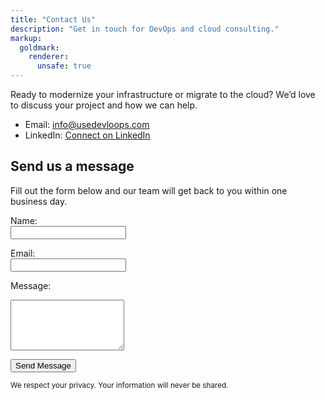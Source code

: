 ```yaml
---
title: "Contact Us"
description: "Get in touch for DevOps and cloud consulting."
markup:
  goldmark:
    renderer:
      unsafe: true
---
```



Ready to modernize your infrastructure or migrate to the cloud? We’d love to discuss your project and how we can help.

- Email: [info@usedevloops.com](mailto:info@usedevloops.com)
- LinkedIn: [Connect on LinkedIn](https://www.linkedin.com/company/usedevloops)

## Send us a message

Fill out the form below and our team will get back to you within one business day.

<form action="https://formspree.io/f/xkgbgypy" method="POST" class="max-w-lg mx-auto p-4 bg-white rounded shadow">
  <label for="name">Name:</label><br>
  <input type="text" id="name" name="name" required class="w-full mb-2 p-2 border rounded"><br>

  <label for="email">Email:</label><br>
  <input type="email" id="email" name="email" required class="w-full mb-2 p-2 border rounded"><br>

  <label for="message">Message:</label><br>
  <textarea id="message" name="message" rows="5" required class="w-full mb-2 p-2 border rounded"></textarea><br>

  <button type="submit" class="bg-blue-600 text-white px-4 py-2 rounded">Send Message</button>
</form>

<small class="block mt-4 text-gray-500">We respect your privacy. Your information will never be shared.</small>
